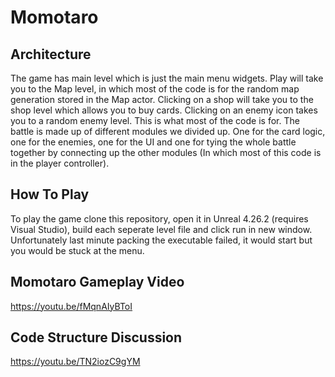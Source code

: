 # Momotaro

## Architecture

The game has main level which is just the main menu widgets. Play will take you to the Map level, in which most of the code is for the random map generation stored in the Map actor. Clicking on a shop will take you to the shop level which allows you to buy cards. Clicking on an enemy icon takes you to a random enemy level. This is what most of the code is for. The battle is made up of different modules we divided up. One for the card logic, one for the enemies, one for the UI and one for tying the whole battle together by connecting up the other modules (In which most of this code is in the player controller).

## How To Play

To play the game clone this repository, open it in Unreal 4.26.2 (requires Visual Studio), build each seperate level file and click run in new window. Unfortunately last minute packing the executable failed, it would start but you would be stuck at the menu.

## Momotaro Gameplay Video
https://youtu.be/fMqnAIyBToI

## Code Structure Discussion
https://youtu.be/TN2iozC9gYM
